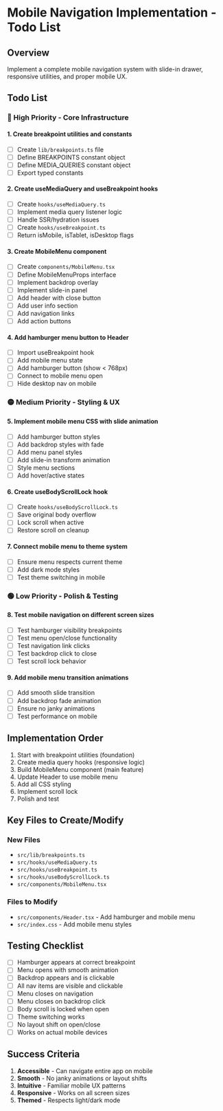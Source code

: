 # Mobile Navigation Implementation - Todo List

## Overview
Implement a complete mobile navigation system with slide-in drawer, responsive utilities, and proper mobile UX.

## Todo List

### 🔴 High Priority - Core Infrastructure

#### 1. **Create breakpoint utilities and constants**
- [ ] Create `lib/breakpoints.ts` file
- [ ] Define BREAKPOINTS constant object
- [ ] Define MEDIA_QUERIES constant object
- [ ] Export typed constants

#### 2. **Create useMediaQuery and useBreakpoint hooks**
- [ ] Create `hooks/useMediaQuery.ts`
- [ ] Implement media query listener logic
- [ ] Handle SSR/hydration issues
- [ ] Create `hooks/useBreakpoint.ts`
- [ ] Return isMobile, isTablet, isDesktop flags

#### 3. **Create MobileMenu component**
- [ ] Create `components/MobileMenu.tsx`
- [ ] Define MobileMenuProps interface
- [ ] Implement backdrop overlay
- [ ] Implement slide-in panel
- [ ] Add header with close button
- [ ] Add user info section
- [ ] Add navigation links
- [ ] Add action buttons

#### 4. **Add hamburger menu button to Header**
- [ ] Import useBreakpoint hook
- [ ] Add mobile menu state
- [ ] Add hamburger button (show < 768px)
- [ ] Connect to mobile menu open
- [ ] Hide desktop nav on mobile

### 🟡 Medium Priority - Styling & UX

#### 5. **Implement mobile menu CSS with slide animation**
- [ ] Add hamburger button styles
- [ ] Add backdrop styles with fade
- [ ] Add menu panel styles
- [ ] Add slide-in transform animation
- [ ] Style menu sections
- [ ] Add hover/active states

#### 6. **Create useBodyScrollLock hook**
- [ ] Create `hooks/useBodyScrollLock.ts`
- [ ] Save original body overflow
- [ ] Lock scroll when active
- [ ] Restore scroll on cleanup

#### 7. **Connect mobile menu to theme system**
- [ ] Ensure menu respects current theme
- [ ] Add dark mode styles
- [ ] Test theme switching in mobile

### 🟢 Low Priority - Polish & Testing

#### 8. **Test mobile navigation on different screen sizes**
- [ ] Test hamburger visibility breakpoints
- [ ] Test menu open/close functionality
- [ ] Test navigation link clicks
- [ ] Test backdrop click to close
- [ ] Test scroll lock behavior

#### 9. **Add mobile menu transition animations**
- [ ] Add smooth slide transition
- [ ] Add backdrop fade animation
- [ ] Ensure no janky animations
- [ ] Test performance on mobile

## Implementation Order

1. Start with breakpoint utilities (foundation)
2. Create media query hooks (responsive logic)
3. Build MobileMenu component (main feature)
4. Update Header to use mobile menu
5. Add all CSS styling
6. Implement scroll lock
7. Polish and test

## Key Files to Create/Modify

### New Files
- `src/lib/breakpoints.ts`
- `src/hooks/useMediaQuery.ts`
- `src/hooks/useBreakpoint.ts`
- `src/hooks/useBodyScrollLock.ts`
- `src/components/MobileMenu.tsx`

### Files to Modify
- `src/components/Header.tsx` - Add hamburger and mobile menu
- `src/index.css` - Add mobile menu styles

## Testing Checklist

- [ ] Hamburger appears at correct breakpoint
- [ ] Menu opens with smooth animation
- [ ] Backdrop appears and is clickable
- [ ] All nav items are visible and clickable
- [ ] Menu closes on navigation
- [ ] Menu closes on backdrop click
- [ ] Body scroll is locked when open
- [ ] Theme switching works
- [ ] No layout shift on open/close
- [ ] Works on actual mobile devices

## Success Criteria

1. **Accessible** - Can navigate entire app on mobile
2. **Smooth** - No janky animations or layout shifts
3. **Intuitive** - Familiar mobile UX patterns
4. **Responsive** - Works on all screen sizes
5. **Themed** - Respects light/dark mode